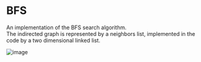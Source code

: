 # BFS  
   
An implementation of the BFS search algorithm.  
The indirected graph is represented by a neighbors list, implemented in the code by a two dimensional linked list.
  
![image](https://user-images.githubusercontent.com/96314781/181033287-36640b35-080b-4221-a072-4dc0dd70ab14.png)

  
  
